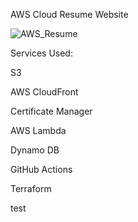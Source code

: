 AWS Cloud Resume Website

![AWS_Resume](https://github.com/user-attachments/assets/ad2e2ce0-8f9f-4b22-9b0b-fcb58544efc7)

Services Used:

S3

AWS CloudFront

Certificate Manager

AWS Lambda

Dynamo DB

GitHub Actions

Terraform

test